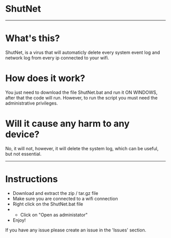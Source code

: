 # ShutNet

---

# What's this?

ShutNet, is a virus that will automaticly delete every system event log and network log from every ip connected to your wifi.

# How does it work? 

You just need to download the file ShutNet.bat and run it ON WINDOWS, after that the code will run.
However, to run the script you must need the administrative privileges.

# Will it cause any harm to any device?

No, it will not, however, it will delete the system log, which can be useful, but not essential.

---

# Instructions

- Download and extract the zip / tar.gz file
- Make sure you are connected to a wifi connection
- Right click on the ShutNet.bat file
- - Click on "Open as administator"
- Enjoy!



If you have any issue please create an issue in the 'Issues' section.

